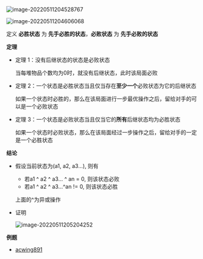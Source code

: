 ![image-20220511204528767](https://cdn.jsdelivr.net/gh/liver0377/images@main/img/image-20220511204528767.png)

![image-20220511204606068](https://cdn.jsdelivr.net/gh/liver0377/images@main/img/image-20220511204606068.png)



定义 **必胜状态** 为 **先手必胜的状态**，**必败状态** 为 **先手必败的状态**

**定理**

- 定理 1：没有后继状态的状态是必败状态

  当每堆物品个数均为0时，就没有后继状态，此时该局面必败

- 定理 2：一个状态是必胜状态当且仅当存在**至少一个**必败状态为它的后继状态

  如果一个状态时必胜的，那么在该局面进行一步最优操作之后，留给对手的可以是一个必败状态

- 定理 3：一个状态是必败状态当且仅当它的**所有**后继状态均为必胜状态

  如果一个状态时必败状态，那么在该局面经过一步操作之后，留给对手的一定是一个必胜状态



**结论**

- 假设当前状态为(a1, a2, a3...), 则有

  - 若a1 ^ a2 ^ a3... ^ an = 0, 则该状态必败
  - 若a1 ^ a2 ^ a3...^an != 0, 则该状态必胜

  上面的^为异或操作

- 证明

  ![image-20220511205204252](https://cdn.jsdelivr.net/gh/liver0377/images@main/img/image-20220511205204252.png)



**例题**

- [acwing891](https://www.acwing.com/problem/content/893/)







